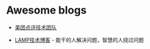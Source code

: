 # Awesome blogs


* [美团点评技术团队](https://tech.meituan.com/) 

* [LAMP技术博客](http://lampblog.org/) - 能干的人解决问题，智慧的人绕过问题

